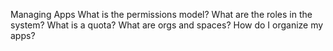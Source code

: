 Managing Apps
	What is the permissions model?
	What are the roles in the system?
	What is a quota?
	What are orgs and spaces?
	How do I organize my apps?